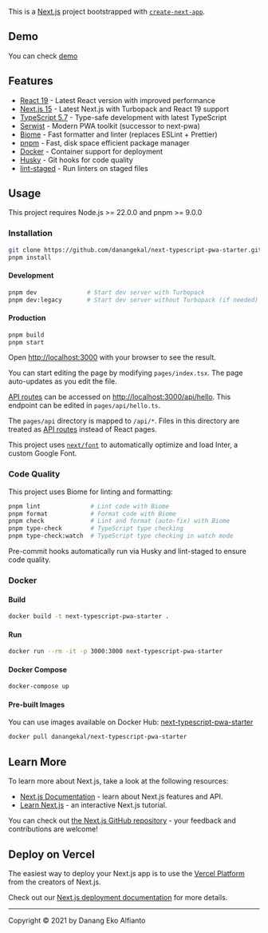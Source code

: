 This is a [Next.js](https://nextjs.org/) project bootstrapped with [`create-next-app`](https://github.com/vercel/next.js/tree/canary/packages/create-next-app).

## Demo

You can check [demo](https://next-typescript-pwa-starter.vercel.app/)

## Features

- [React 19](https://react.dev/blog/2024/12/05/react-19) - Latest React version with improved performance
- [Next.js 15](https://nextjs.org/blog/next-15) - Latest Next.js with Turbopack and React 19 support
- [TypeScript 5.7](https://www.typescriptlang.org/) - Type-safe development with latest TypeScript
- [Serwist](https://serwist.pages.dev/) - Modern PWA toolkit (successor to next-pwa)
- [Biome](https://biomejs.dev/) - Fast formatter and linter (replaces ESLint + Prettier)
- [pnpm](https://pnpm.io/) - Fast, disk space efficient package manager
- [Docker](https://docs.docker.com/) - Container support for deployment
- [Husky](https://typicode.github.io/husky/) - Git hooks for code quality
- [lint-staged](https://github.com/okonet/lint-staged) - Run linters on staged files

## Usage

This project requires Node.js >= 22.0.0 and pnpm >= 9.0.0

### Installation

```bash
git clone https://github.com/danangekal/next-typescript-pwa-starter.git
pnpm install
```

#### Development

```bash
pnpm dev              # Start dev server with Turbopack
pnpm dev:legacy       # Start dev server without Turbopack (if needed)
```

#### Production

```bash
pnpm build
pnpm start
```

Open [http://localhost:3000](http://localhost:3000) with your browser to see the result.

You can start editing the page by modifying `pages/index.tsx`. The page auto-updates as you edit the file.

[API routes](https://nextjs.org/docs/api-routes/introduction) can be accessed on [http://localhost:3000/api/hello](http://localhost:3000/api/hello). This endpoint can be edited in `pages/api/hello.ts`.

The `pages/api` directory is mapped to `/api/*`. Files in this directory are treated as [API routes](https://nextjs.org/docs/api-routes/introduction) instead of React pages.

This project uses [`next/font`](https://nextjs.org/docs/basic-features/font-optimization) to automatically optimize and load Inter, a custom Google Font.

### Code Quality

This project uses Biome for linting and formatting:

```bash
pnpm lint              # Lint code with Biome
pnpm format            # Format code with Biome
pnpm check             # Lint and format (auto-fix) with Biome
pnpm type-check        # TypeScript type checking
pnpm type-check:watch  # TypeScript type checking in watch mode
```

Pre-commit hooks automatically run via Husky and lint-staged to ensure code quality.

### Docker

#### Build

```bash
docker build -t next-typescript-pwa-starter .
```

#### Run

```bash
docker run --rm -it -p 3000:3000 next-typescript-pwa-starter
```

#### Docker Compose

```bash
docker-compose up
```

#### Pre-built Images

You can use images available on Docker Hub: [next-typescript-pwa-starter](https://hub.docker.com/r/danangekal/next-typescript-pwa-starter)

```bash
docker pull danangekal/next-typescript-pwa-starter
```

## Learn More

To learn more about Next.js, take a look at the following resources:

- [Next.js Documentation](https://nextjs.org/docs) - learn about Next.js features and API.
- [Learn Next.js](https://nextjs.org/learn) - an interactive Next.js tutorial.

You can check out [the Next.js GitHub repository](https://github.com/vercel/next.js/) - your feedback and contributions are welcome!

## Deploy on Vercel

The easiest way to deploy your Next.js app is to use the [Vercel Platform](https://vercel.com/new?utm_medium=default-template&filter=next.js&utm_source=create-next-app&utm_campaign=create-next-app-readme) from the creators of Next.js.

Check out our [Next.js deployment documentation](https://nextjs.org/docs/deployment) for more details.

---

Copyright © 2021 by Danang Eko Alfianto

